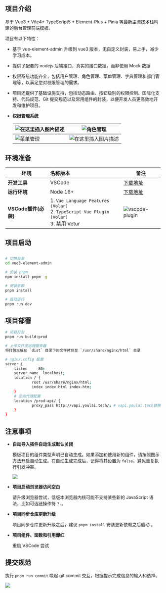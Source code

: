 
## 项目介绍

基于 Vue3 + Vite4+ TypeScript5 + Element-Plus + Pinia 等最新主流技术栈构建的后台管理前端模板。

项目有以下特性：

- 基于 vue-element-admin 升级到 vue3 版本，无自定义封装，易上手，减少学习成本。
- 提供了配套的 nodejs 后端接口，真实的接口数据，而非使用 Mock 数据
- 权限系统功能齐全，包括用户管理、角色管理、菜单管理、字典管理和部门管理等，以满足您对权限管理的需求。
- 项目还提供了基础设施支持，包括动态路由、按钮级别的权限控制、国际化支持、代码规范、Git 提交规范以及常用组件的封装，以便开发人员更高效地开发和维护项目。
 


- **权限管理系统**

  |![在这里插入图片描述](https://foruda.gitee.com/images/1687755822816437081/b7620905_716974.png) | ![角色管理](https://foruda.gitee.com/images/1687755822852085747/c13a4d19_716974.png) |
  | ------------------------------------------------------ | ------------------------------------------------------ |
  | ![菜单管理](https://foruda.gitee.com/images/1687755822966247550/4d4f8118_716974.png) | ![在这里插入图片描述](https://foruda.gitee.com/images/1687755822828758939/8035a91f_716974.png)


## 环境准备

| 环境                 | 名称版本                                                     | 备注                                                         |
| -------------------- | :----------------------------------------------------------- | ------------------------------------------------------------ |
| **开发工具**         | VSCode                                                       | [下载地址](https://code.visualstudio.com/Download)           |
| **运行环境**         | Node 16+                                                     | [下载地址](http://nodejs.cn/download)                        |
| **VSCode插件(必装)** | 1. `Vue Language Features (Volar) ` <br/> 2. `TypeScript Vue Plugin (Volar) `  <br/>3. 禁用 Vetur | ![vscode-plugin](https://foruda.gitee.com/images/1687755823108948048/d0198b2d_716974.png) |


## 项目启动

```bash

# 切换目录
cd vue3-element-admin

# 安装 pnpm
npm install pnpm -g

# 安装依赖
pnpm install

# 启动运行
pnpm run dev
```

## 项目部署

```bash
# 项目打包
pnpm run build:prod

# 上传文件至远程服务器
将打包生成在 `dist` 目录下的文件拷贝至 `/usr/share/nginx/html` 目录

# nginx.cofig 配置
server {
	listen     80;
	server_name  localhost;
	location / {
			root /usr/share/nginx/html;
			index index.html index.htm;
	}
	# 反向代理配置
	location /prod-api/ {
			proxy_pass http://vapi.youlai.tech/; # vapi.youlai.tech替换成你的后端API地址
	}
}
```

## 注意事项

- **自动导入插件自动生成默认关闭**

  模板项目的组件类型声明已自动生成。如果添加和使用新的组件，请按照图示方法开启自动生成。在自动生成完成后，记得将其设置为 `false`，避免重复执行引发冲突。

  ![](https://foruda.gitee.com/images/1687755823137387608/412ea803_716974.png)

- **项目启动浏览器访问空白**

  请升级浏览器尝试，低版本浏览器内核可能不支持某些新的 JavaScript 语法，比如可选链操作符 `?.`。

- **项目同步仓库更新升级**

  项目同步仓库更新升级之后，建议 `pnpm install` 安装更新依赖之后启动 。

- **项目组件、函数和引用爆红**

	重启 VSCode 尝试


## 提交规范

执行 `pnpm run commit` 唤起 git commit 交互，根据提示完成信息的输入和选择。

![](https://foruda.gitee.com/images/1687755823165218215/c1705416_716974.png)
